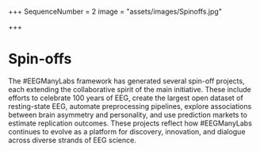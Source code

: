 +++
SequenceNumber = 2
image = "assets/images/Spinoffs.jpg"

+++
# Spin-offs

The \#EEGManyLabs framework has generated several spin-off projects, each extending the collaborative spirit of the main initiative. These include efforts to celebrate 100 years of EEG, create the largest open dataset of resting-state EEG, automate preprocessing pipelines, explore associations between brain asymmetry and personality, and use prediction markets to estimate replication outcomes. These projects reflect how #EEGManyLabs continues to evolve as a platform for discovery, innovation, and dialogue across diverse strands of EEG science.
